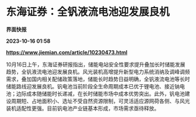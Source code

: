 # 东海证券：全钒液流电池迎发展良机
**界面快报**

**2023-10-16 01:58**

**https://www.jiemian.com/article/10230473.html**

10月16日上午，东海证券研报指出，储能电站安全性要求提升叠加长时储能发展趋势，全钒液流电池迎发展良机。风光装机高增提升新型电力系统消纳及调峰调频需求，叠加国内相关配储政策落地，储能长时趋势日益明确，全钒液流电池等长时储能路线迎发展良机。钒电池当前阶段全生命周期成本已优于锂电池、接近钠电池；边际成本随储能时长递减，在长时储能市场中成本优势突出。此外，钒电池建设周期短、占地面积小、选址不受自然资源限制，可灵活适应源网荷各侧、与风光装机适配性更强。目前钒电池产业链基本形成，市场需求亟待释放。
